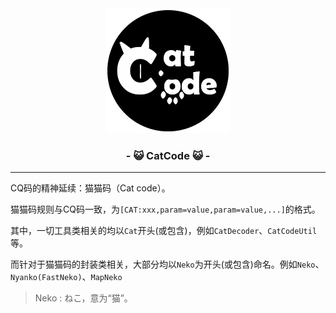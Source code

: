<div align="center">
    <img src='./logo/CatCodeLogo@0,1x.png'/>
    <h3>
        - 😺 CatCode 😺 -
    </h3>
</div>

<hr>



CQ码的精神延续：猫猫码（Cat code）。

猫猫码规则与CQ码一致，为`[CAT:xxx,param=value,param=value,...]`的格式。

其中，一切工具类相关的均以`Cat`开头(或包含)，例如`CatDecoder`、`CatCodeUtil`等。

而针对于猫猫码的封装类相关，大部分均以`Neko`为开头(或包含)命名。例如`Neko`、`Nyanko(FastNeko)`、`MapNeko`

> Neko : ねこ，意为“猫”。




